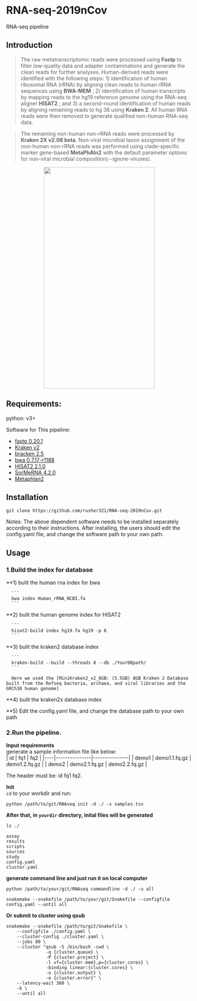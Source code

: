 # RNA-seq-2019nCov
RNA-seq pipeline 

## Introduction
 >The raw metatranscriptomic reads were processed using **Fastp** to filter low-quality data and adapter contaminations and generate the clean reads for further analyses. Human-derived reads were identified with the following steps: 1) identification of human ribosomal RNA (rRNA) by aligning clean reads to human rRNA sequences using **BWA-MEM** ; 2) identification of human transcripts by mapping reads to the hg19 reference genome using the RNA-seq aligner **HISAT2** ; and 3) a second-round identification of human reads by aligning remaining reads to hg 38 using **Kraken 2**. All human RNA reads were then removed to generate qualified non-human RNA-seq data.
 
 >The remaining non-human non-rRNA reads were processed by **Kraken 2X v2.08 beta**. Non-viral microbial taxon assignment of the non-human non-rRNA reads was performed using clade-specific marker gene-based **MetaPhAln2** with the default parameter options for non-viral microbial composition(--ignore-viruses).

<div align=center><img width="300" height="600" src="https://github.com/rusher321/RNA-seq-2019nCov/blob/master/pipeline.png"/></div>
 
## Requirements:

python: v3+   
  
Software for This pipeline:
* [fastp 0.20.1](https://github.com/OpenGene/fastp)
* [Kraken v2](https://ccb.jhu.edu/software/kraken2/index.shtm)
* [bracken 2.5](https://github.com/jenniferlu717/Bracken)
* [bwa 0.7.17-r1188](https://github.com/lh3/bwa)
* [HISAT2 2.1.0](https://ccb.jhu.edu/software/hisat2/index.shtml)
* [SorMeRNA 4.2.0](https://github.com/biocore/sortmerna)
* [Metaphlan2](https://github.com/biobakery/metaphlan)



## Installation
```
git clone https://github.com/rusher321/RNA-seq-2019nCov.git
```
Notes: The above dependent software needs to be installed separately according to their instructions. After installing, the users should edit the config.yaml file, and change the software path to your own path.

## Usage
### 1.Build the index for database
**1) bulit the human rna index for bwa

      ```
      bwa index Human_rRNA_NCBI.fa
      ```
      
**2) bulit the human genome index  for HISAT2

      ```
      hisat2-build index hg19.fa hg19 -p 6
      ```
**3) bulit the kraken2 database index

      ```
      kraken-build --build --threads 8 --db ./YourDBpath/
      ```
      
      Here we used the [MiniKraken2_v2_8GB: (5.5GB) 8GB Kraken 2 Database built from the Refseq bacteria, archaea, and viral libraries and the GRCh38 human genome]
      
**4) bulit the kraken2x database index

**5) Edit the config.yaml file, and change the database path to your own path


### 2.Run the pipeline.
**Input requirements**  
generate a sample information file like below:  
| id | fq1           | fq2           |
|----|---------------|---------------|
| demo1 | demo1.1.fq.gz    | demo1.2.fq.gz    |
| demo2 | demo2.1.fq.gz    | demo2.2.fq.gz    |
  
The header must be: id fq1 fq2.

**Init**  
`cd` to your workdir and run:
```
python /path/to/git/RNAseq init -d ./ -s samples.tsv 
```

**After that, in `yourdir` directory, inital files will be generated**  
```
ls ./
  
assay
results
scripts
sources
study
config.yaml
cluster.yaml
```
**generate command line and just run it on local computer**  
```
python /path/to/your/git/RNAseq commandline -d ./ -u all
```
  
```
snakemake --snakefile /path/to/your/git/Snakefile --configfile config.yaml --until all
```

   
**Or submit to cluster using qsub**  
```
snakemake --snakefile /path/to/git/Snakefile \
    --configfile ./config.yaml \
    --cluster-config ./cluster.yaml \
    --jobs 80 \
    --cluster "qsub -S /bin/bash -cwd \
               -q {cluster.queue} \
               -P {cluster.project} \
               -l vf={cluster.mem},p={cluster.cores} \
               -binding linear:{cluster.cores} \
               -o {cluster.output} \
               -e {cluster.error}" \
    --latency-wait 360 \
    -k \
    --until all
```
       
   

